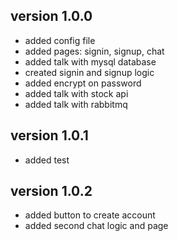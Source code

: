 ## version 1.0.0
- added config file
- added pages: signin, signup, chat
- added talk with mysql database
- created signin and signup logic 
- added encrypt on password
- added talk with stock api
- added talk with rabbitmq

## version 1.0.1
- added test

## version 1.0.2
- added button to create account
- added second chat logic and page
